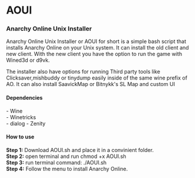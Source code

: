 # AOUI
<h3>Anarchy Online Unix Installer</h3>

Anarchy Online Unix Installer or AOUI for short is a simple bash script that installs Anarchy Online on your Unix system.
It can install the old client and new client. With the new client you have the option to run the game with Wined3d or d9vk.

The installer also have options for running Third party tools like Clicksaver,mishbuddy or tinydump easily inside of the same wine prefix of AO.
It can also install SaavickMap or Bitnykk's SL Map and custom UI

<h4>Dependencies</h4>
- Wine<br>
- Winetricks<br>
- dialog
- Zenity


<h4>How to use</h4>
<b>Step 1:</b> Download AOUI.sh and place it in a convinient folder.<br>
<b>Step 2:</b> open terminal and run chmod +x AOUI.sh<br>
  <b>Step 3:</b> run terminal command: ./AOUI.sh<br>
  <b>Step 4:</b> Follow the menu to install Anarchy Online.<br>

